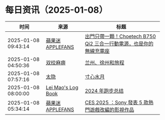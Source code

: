 ﻿# 每日资讯（2025-01-08）

|时间|来源|标题|
|---|---|---|
|2025-01-08 09:43:14|[蘋果迷 APPLEFANS](https://applefans.today/feed/)|[出門只帶一顆！Choetech B750 Qi2 三合一行動電源，也是你的無線充電座](https://applefans.today/2025-01-choetech-b750-qi2-wireless-charger-power-bank-unboxing/)|
|2025-01-08 04:50:36|[双绞麻痹](https://numb.tech/atom.xml)|[兰州、徐州和旅程](https://numb.tech/2025/01/08/trip2024/)|
|2025-01-08 07:57:16|[太隐](https://wangyurui.com/feed.xml)|[寸心水月](https://wangyurui.com/posts/cun-xin-shui-yue-73c689f7)|
|2025-01-08 08:00:00|[Lei Mao's Log Book](https://leimao.github.io/atom.xml)|[2024 年跑步总结](https://leimao.github.io/essay/2024%E5%B9%B4%E8%B7%91%E6%AD%A5%E6%80%BB%E7%BB%93/)|
|2025-01-08 05:34:14|[蘋果迷 APPLEFANS](https://applefans.today/feed/)|[CES 2025 ：Sony 發表 5 款熱門遊戲改編的影視作品](https://applefans.today/2025-01-ces2025-sony-announces-new-movies-and-tv-shows/)|
